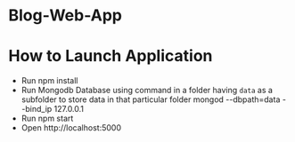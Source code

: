 # Blog-Web-App

# How to Launch Application
* Run npm install
* Run Mongodb Database using command in a folder having `data` as a subfolder to store data in that particular folder
  mongod --dbpath=data --bind_ip 127.0.0.1
* Run npm start
* Open http://localhost:5000
